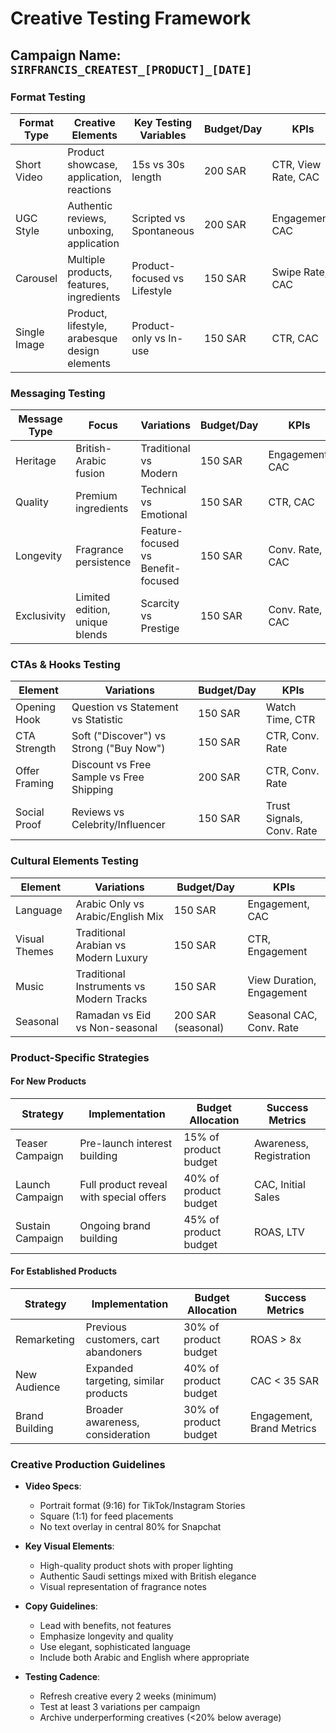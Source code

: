 # Creative Testing Framework

## Campaign Name: `SIRFRANCIS_CREATEST_[PRODUCT]_[DATE]`

### Format Testing

| Format Type | Creative Elements | Key Testing Variables | Budget/Day | KPIs |
|-------------|-------------------|------------------------|------------|------|
| Short Video | Product showcase, application, reactions | 15s vs 30s length | 200 SAR | CTR, View Rate, CAC |
| UGC Style | Authentic reviews, unboxing, application | Scripted vs Spontaneous | 200 SAR | Engagement, CAC |
| Carousel | Multiple products, features, ingredients | Product-focused vs Lifestyle | 150 SAR | Swipe Rate, CAC |
| Single Image | Product, lifestyle, arabesque design elements | Product-only vs In-use | 150 SAR | CTR, CAC |

### Messaging Testing

| Message Type | Focus | Variations | Budget/Day | KPIs |
|--------------|-------|------------|------------|------|
| Heritage | British-Arabic fusion | Traditional vs Modern | 150 SAR | Engagement, CAC |
| Quality | Premium ingredients | Technical vs Emotional | 150 SAR | CTR, CAC |
| Longevity | Fragrance persistence | Feature-focused vs Benefit-focused | 150 SAR | Conv. Rate, CAC |
| Exclusivity | Limited edition, unique blends | Scarcity vs Prestige | 150 SAR | Conv. Rate, CAC |

### CTAs & Hooks Testing

| Element | Variations | Budget/Day | KPIs |
|---------|------------|------------|------|
| Opening Hook | Question vs Statement vs Statistic | 150 SAR | Watch Time, CTR |
| CTA Strength | Soft ("Discover") vs Strong ("Buy Now") | 150 SAR | CTR, Conv. Rate |
| Offer Framing | Discount vs Free Sample vs Free Shipping | 200 SAR | CTR, Conv. Rate |
| Social Proof | Reviews vs Celebrity/Influencer | 150 SAR | Trust Signals, Conv. Rate |

### Cultural Elements Testing

| Element | Variations | Budget/Day | KPIs |
|---------|------------|------------|------|
| Language | Arabic Only vs Arabic/English Mix | 150 SAR | Engagement, CAC |
| Visual Themes | Traditional Arabian vs Modern Luxury | 150 SAR | CTR, Engagement |
| Music | Traditional Instruments vs Modern Tracks | 150 SAR | View Duration, Engagement |
| Seasonal | Ramadan vs Eid vs Non-seasonal | 200 SAR (seasonal) | Seasonal CAC, Conv. Rate |

### Product-Specific Strategies

#### For New Products

| Strategy | Implementation | Budget Allocation | Success Metrics |
|----------|----------------|-------------------|------------------|
| Teaser Campaign | Pre-launch interest building | 15% of product budget | Awareness, Registration |
| Launch Campaign | Full product reveal with special offers | 40% of product budget | CAC, Initial Sales |
| Sustain Campaign | Ongoing brand building | 45% of product budget | ROAS, LTV |

#### For Established Products

| Strategy | Implementation | Budget Allocation | Success Metrics |
|----------|----------------|-------------------|------------------|
| Remarketing | Previous customers, cart abandoners | 30% of product budget | ROAS > 8x |
| New Audience | Expanded targeting, similar products | 40% of product budget | CAC < 35 SAR |
| Brand Building | Broader awareness, consideration | 30% of product budget | Engagement, Brand Metrics |

### Creative Production Guidelines

- **Video Specs**: 
  - Portrait format (9:16) for TikTok/Instagram Stories
  - Square (1:1) for feed placements
  - No text overlay in central 80% for Snapchat

- **Key Visual Elements**:
  - High-quality product shots with proper lighting
  - Authentic Saudi settings mixed with British elegance
  - Visual representation of fragrance notes

- **Copy Guidelines**:
  - Lead with benefits, not features
  - Emphasize longevity and quality
  - Use elegant, sophisticated language
  - Include both Arabic and English where appropriate

- **Testing Cadence**:
  - Refresh creative every 2 weeks (minimum)
  - Test at least 3 variations per campaign
  - Archive underperforming creatives (<20% below average)